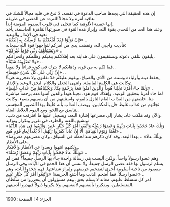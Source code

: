 ------------------------------------------------------------------------

إن هذه الحقيقة التي يجدها صاحب الدعوة في نفسه، لا تدع في قلبه مجالاً للشك
في عاقبة أمره ولا مجالاً للتردد عن المضي في طريقه.  
إنها حقيقة الألوهية كما تتجلى في قلوب الصفوة المؤمنة ابداً.  
وعند هذا الحد من التحدي بقوة الله، وإبراز هذه القوة في صورتها القاهرة
الحاسمة، يأخذ هود في الإنذار والوعيد:  
«فَإِنْ تَوَلَّوْا فَقَدْ أَبْلَغْتُكُمْ ما أُرْسِلْتُ بِهِ إِلَيْكُمْ» ..  
فأديت واجبي لله، ونفضت يدي من أمركم لتواجهوا قوة الله سبحانه:  
«وَيَسْتَخْلِفُ رَبِّي قَوْماً غَيْرَكُمْ» ..  
يليقون بتلقي دعوته ويستقيمون على هدايته بعد إهلاككم ببغيكم وظلمكم
وانحرافكم.  
«وَلا تَضُرُّونَهُ شَيْئاً» ..  
فما لكم به من قوة، وذهابكم لا يترك في كونه فراغاً ولا نقصاً..  
«إِنَّ رَبِّي عَلى كُلِّ شَيْءٍ حَفِيظٌ» ..  
يحفظ دينه وأولياءه وسننه من الأذى والضياع، ويقوم عليكم فلا تفلتون ولا
تعجزونه هرباً! وكانت هي الكلمة الفاصلة. وانتهى الجدل والكلام. ليحق الوعيد
والإنذار:  
«وَلَمَّا جاءَ أَمْرُنا نَجَّيْنا هُوداً وَالَّذِينَ آمَنُوا مَعَهُ بِرَحْمَةٍ مِنَّا. وَنَجَّيْناهُمْ مِنْ عَذابٍ
غَلِيظٍ» .  
لما جاء أمرنا بتحقيق الوعيد، وإهلاك قوم هود، نجينا هوداً والذين آمنوا معه
برحمة مباشرة منا، خلصتهم من العذاب العام النازل بالقوم، واستثنتهم من أن
يصيبهم بسوء. وكانت نجاتهم من عذاب غليظ حل بالمكذبين. ووصف العذاب بأنه
غليظ بهذا التصوير المجسم، يتناسق مع الجو، ومع القوم الغلاظ العتاة.  
والآن وقد هلكت عاد. يشار إلى مصرعها إشارة البعد، ويسجل عليها ما اقترفت
من ذنب، وتشيع باللعنة والطرد، في تقرير وتكرار وتوكيد:  
«وَتِلْكَ عادٌ جَحَدُوا بِآياتِ رَبِّهِمْ وَعَصَوْا رُسُلَهُ وَاتَّبَعُوا أَمْرَ كُلِّ جَبَّارٍ عَنِيدٍ. وَأُتْبِعُوا
فِي هذِهِ الدُّنْيا لَعْنَةً وَيَوْمَ الْقِيامَةِ. أَلا إِنَّ عاداً كَفَرُوا رَبَّهُمْ. أَلا بُعْداً لِعادٍ
قَوْمِ هُودٍ» ..  
«وَتِلْكَ عادٌ» .. بهذا البعد. وقد كان ذكرهم منذ لحظة في السياق، وكان مصرعهم
معروضا على الأنظار..  
ولكنهم انتهوا وبعدوا عن الأنظار والأفكار..  
«وَتِلْكَ عادٌ جَحَدُوا بِآياتِ رَبِّهِمْ وَعَصَوْا رُسُلَهُ» ..  
وهم عصوا رسولاً واحداً. ولكن أليست هي رسالة واحدة جاء بها الرسل جميعاً؟ فمن
لم يسلم لرسول بها فقد عصى الرسل جميعاً. ولا ننسى أن هذا الجمع في الآيات
وفي الرسل مقصود من ناحية أسلوبية أخرى لتضخيم جريمتهم وإبراز شناعتها. فهم
جحدوا آيات، وهم عصوا رسلاً. فما أضخم الذنب وما أشنع الجريمة! «وَاتَّبَعُوا أَمْرَ
كُلِّ جَبَّارٍ عَنِيدٍ» ..  
امر كل متسلط عليهم، معاند لا يسلم بحق، وهم مسؤولون أن يتحرروا من سلطان
المتسلطين، ويفكروا بأنفسهم لأنفسهم. ولا يكونوا ذيولاً فيهدروا آدميتهم.

------------------------------------------------------------------------

الجزء: 4 ¦ الصفحة: 1900
